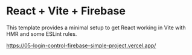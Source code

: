 # React + Vite + Firebase

This template provides a minimal setup to get React working in Vite with HMR and some ESLint rules.

https://05-login-control-firebase-simple-project.vercel.app/
